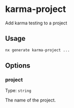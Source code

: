 # karma-project

Add karma testing to a project

## Usage

```bash
nx generate karma-project ...

```

## Options

### project

Type: `string`

The name of the project.
